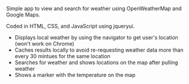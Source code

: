 Simple app to view and search for weather using OpenWeatherMap and Google Maps.

Coded in HTML, CSS, and JavaScript using jqueryui. 

* Displays local weather by using the navigator to get user's location (won't work on Chrome)
* Caches results locally to avoid re-requesting weather data more than every 30 mintues for the same location
* Searches for weather and shows locations on the map after pulling weather
* Shows a marker with the temperature on the map